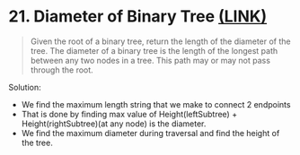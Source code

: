 # 21. Diameter of Binary Tree [(LINK)](https://leetcode.com/problems/diameter-of-binary-tree/)

> Given the root of a binary tree, return the length of the diameter of the tree. The diameter of a binary tree is the length of the longest path between any two nodes in a tree. This path may or may not pass through the root.

Solution:

* We find the maximum length string that we make to connect 2 endpoints
* That is done by finding max value of Height(leftSubtree) + Height(rightSubtree)(at any node) is the diameter.
* We find the maximum diameter during traversal and find the height of the tree.